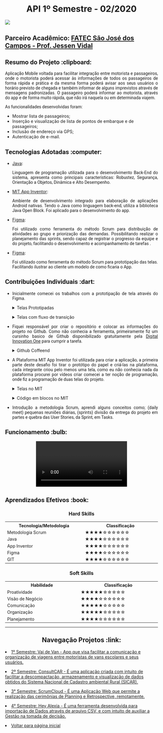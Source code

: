 <html>
<body>
 <h1 align="center"> API 1º Semestre - 02/2020</h1>
<a href="https://github.com/Valdineynascimento/projeto_integrador_coffeend"><img src="https://img.shields.io/badge/GitHub-Repositório Projeto-181717?style=for-the-badge&logo=github"></a>
 
 <h2> Parceiro Acadêmico: <a href="https://fatecsjc-prd.azurewebsites.net/">FATEC São José dos Campos - Prof. Jessen Vidal</a></h2>
  
  <h2 style="font-family:roboto;"> Resumo do Projeto :clipboard:</h2>
  
  <p align="justify" style="font-family:roboto;"> Aplicação Mobile voltada para facilitar  integração entre motorista e passageiros, onde o motorista poderá acessar às informações de todos os passageiros de forma rápida e prática e da mesma forma poderá avisar aos seus usuários o horário previsto de chegada e também informar de alguns imprevistos através de mensagens padronizadas. O passageiro poderá informar ao motorista, através do app e de forma muito rápida, que não irá naquela ou em determinada viajem. 
  <p align="justify" style="font-family:roboto;"> As funcionalidades desenvolvidas foram: 
  <ul>
    <li>Mostrar lista de passageiros;</li>
    <li>Inserção e visualização de lista de pontos de embarque e de passageiros;</li>
    <li>Inclusão de endereço via GPS;</li>
    <li>Autenticação de e-mail.</li>   
  </ul>
 </p>
  
  <h2 style="font-family:roboto;"> Tecnologias Adotadas :computer:</h2>
   
  <ul>
  <li><a href="https://www.java.com/pt_BR/">Java</a>:
    <p align="justify" style="font-family:roboto;"> Linguagem de programação utilizada para o desenvolvimento Back-End do sistema, apresenta como principais características: Robustez, Segurança, Orientação a Objetos, Dinâmica e Alto Desempenho.</p></li>
  </li>

  <li><a href="https://appinventor.mit.edu/">MIT App Inventor</a>:
    <p align="justify" style="font-family:roboto;"> Ambiente de desenvolvimento integrado para elaboração de aplicações Android nativas. Tendo o Java como linguagem back-end, utiliza a biblioteca Java Open Block. Foi aplicado para o desenvolvimento do app.</p></li>
  </li>

   <li><a href="https://trello.com">Figma</a>:
    <p align="justify" style="font-family:roboto;"> Foi utilizado como ferramenta do método Scrum para distribuição de atividades ao grupo e priorização das demandas. Possibilitando realizar o planejamento das sprints, sendo capaz de registrar o progresso da equipe e do projeto, facilitando o desenvolvimento e acompanhamento de tarefas . </p></li>
  </li>

  <li><a href="https://www.figma.com/">Figma</a>:
    <p align="justify" style="font-family:roboto;"> Foi utilizado como ferramenta do método Scrum para prototipação das telas. Facilitando ilustrar ao cliente um modelo de como ficaria o App. </p></li>
  </li>

  </ul>
  
  <h2 style="font-family:roboto;"> Contribuições Individuais :dart:</h2>
  <ul>
  <li><p align="justify" style="font-family:roboto;"> Inicialmente comecei os trabalhos com a prototipação de tela através do Figma.</ul></li></p>
  <ul>
    <details>
    <summary>Telas Prototipadas</summary>
    <br>
    <img style= "borde-radius: 50%;" src="https://github.com/Valdineynascimento/Portfolio/tree/main/images/Telas%20figma%20geral.jpg" width="800px; " alt=""/>
    </details></ul>
   <ul>
    <details>
    <summary>Telas com fluxo de transição</summary>
    <br>
    <img style= "borde-radius: 50%;" src="https://github.com/Valdineynascimento/bertoti/blob/main/Metodologia/Imagens/Telas%20figma%20geral%20e%20fluxo.jpg" width="800px; " alt=""/>
    </details></ul>
    
  <ul>
  <li><p align="justify" style="font-family:roboto;"> Fiquei responsável por criar o repositório e colocar as informações do projeto no Github. Como não conhecia a ferramenta, primeiramente fiz um cursinho basico de Github disponibilizado gratuitamente pela <a href="https://www.dio.me/">Digital Innovation One</a> para cumprir a tarefa.</ul></li></p>
  <ul>
    <details>
    <summary>Github Coffeend</summary>
    <br>
    <img style= "borde-radius: 50%;" src="https://github.com/Valdineynascimento/bertoti/blob/main/Metodologia/Imagens/Github%20Coffeend.JPG" width="800px; " alt=""/>
    </details></ul>
  <ul>
  <li><p align="justify" style="font-family:roboto;"> A Plataforma MIT App Inventor foi utilizada para criar a aplicação, a primeira parte deste desafio foi tirar o  protótipo do papel e criá-las na plataforma, cada integrante criou pelo menos uma tela, como eu não conhecia nada da plataforma procurei por vídeos  criar comecei a ter noção de programação, onde fiz a programação de duas telas do projeto.</ul></li></p>
  <ul>
    <details>
    <summary>Telas no MIT</summary>
    <br>
    <img style= "borde-radius: 50%;" src="https://github.com/Valdineynascimento/bertoti/blob/main/Metodologia/Imagens/Telas%20no%20MIT.JPG" width="800px; " alt=""/>
    </details></ul>
    <ul>
    <details>
    <summary>Código em blocos no MIT</summary>
    <br>
    <img style= "borde-radius: 50%;" src="https://github.com/Valdineynascimento/bertoti/blob/main/Metodologia/Imagens/Progamação%20em%20blocos.jpg" width="800px; " alt=""/>
    </details></ul>
  <ul>
  <li><p align="justify" style="font-family:roboto;"> Introdução a metodologia Scrum, aprendi alguns conceitos como; (daily meet) pequenas reuniões diárias, (sprints) divisão da entrega do projeto em partes e quebra das User Stories, da Sprint, em Tasks.</ul></li></p>
  
  <h2 style="font-family:roboto;"> Funcionamento :bulb:</h2>

   <div align="center">
     <video src="https://www.youtube.com/watch?v=pv4N1FjU36A" controls="controls" style="max-rate: 730px;">
     </video>    
   </div>
  
  <h2 style="font-family:roboto;"> Aprendizados Efetivos :book:</h2>   
  <h3 align="center"> Hard Skills </h3>
  <table align="center">
    <tr>
      <th width="300px">Tecnologia/Metodologia</th>
      <th width="300px">Classificação</th>
    </tr>
    <tr>
      <td>Metodologia Scrum</td>
      <td>★★★★☆☆☆☆☆☆</td>
    </tr>
    <tr>
      <td>Java</td>
      <td>★★★★☆☆☆☆☆☆</td>
    </tr>
    <tr>
      <td>App Inventor</td>
      <td>★★★★☆☆☆☆☆☆</td>
    </tr>
    <tr>
      <td>Figma</td>
      <td>★★★★☆☆☆☆☆☆</td>
    </tr>
    <tr>
      <td>GIT</td>
      <td>★★★★☆☆☆☆☆☆</td>
    </tr>
  </table>
  
  <h3 align="center">Soft Skills</h3>
  <table align="center">
    <tr>
      <th width="300px">Habilidade</th>
      <th width="300px">Classificação</th>
    </tr>
    <tr>
      <td>Proatividade</td>
      <td>★★★★★☆☆☆☆☆</td>
    </tr>
    <tr>
      <td>Visão de Negócio</td>
      <td>★★★★☆☆☆☆☆☆</td>
    </tr>
    <tr>
      <td>Comunicação</td>
      <td>★★★★★☆☆☆☆☆</td>
    </tr>
    <tr>
      <td>Organização</td>
      <td>★★★★★☆☆☆☆☆</td>
    </tr>
    <tr>
      <td>Planejamento</td>
      <td>★★★★☆☆☆☆☆☆</td>
    </tr>
  </table>
  
---

 <h2 align="center"> Navegação Projetos :link:</h2>
 
   <p align="justify" style="font-family:roboto;"><li><a href="https://github.com/Valdineynascimento/bertoti/blob/main/Metodologia/API_1.md"> 1º Semestre: Vai de Van - App que visa facilitar a comunicação e organização de viagens entre motoristas de vans escolares e seus usuários.</a></li></p>
   <p align="justify" style="font-family:roboto;"><li><a href="https://github.com/Valdineynascimento/bertoti/blob/main/Metodologia/API_2.md"> 2º Semestre: ConsultCAR - É uma aplicação criada com intuito de facilitar a descompactação, armazenamento e visualização de dados obtidos do Sistema Nacional de Cadastro ambiental Rural (SICAR).</a></li></p>
   <p align="justify" style="font-family:roboto;"><li><a href="https://github.com/Valdineynascimento/bertoti/blob/main/Metodologia/API_3.md"> 3° Semestre: ScrumCloud - É uma Aplicação Web que permite a realização das cerimônias de Planning e Retrospective,  remotamente.</a></li></p>
   <p align="justify" style="font-family:roboto;"><li><a href="https://github.com/Valdineynascimento/bertoti/blob/main/Metodologia/API_4.md"> 4° Semestre: Hey Alexia - É uma ferramenta desenvolvida para importação de Dados através de arquivo CSV, e com intuito de auxiliar a Gestão na tomada de decisão.</a></li></p>
   <p align="justify" style="font-family:roboto;"><li><a href="https://github.com/Valdineynascimento/bertoti/blob/main/Metodologia/README.md"> Voltar para página inicial</a></li></p>
  
</body>
</html>
